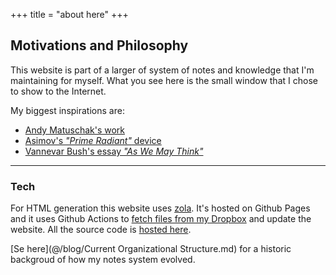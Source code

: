 +++
title = "about here"
+++

## Motivations and Philosophy

This website is part of a larger of system of notes and knowledge that I'm
maintaining for myself. What you see here is the small window that I chose to
show to the Internet.


My biggest inspirations are:

- [Andy Matuschak's work](https://andymatuschak.org/)
- [Asimov's _"Prime Radiant"_ device](https://en.wikipedia.org/wiki/Psychohistory_(fictional)#The_Prime_Radiant)
- [Vannevar Bush's essay _"As We May Think"_ ](https://www.theatlantic.com/magazine/archive/1945/07/as-we-may-think/303881/)



---

### Tech

For HTML generation this website uses [zola](https://github.com/getzola/zola).
It's hosted on Github Pages and it uses Github Actions to [fetch files from my
Dropbox](https://github.com/gbrls/action-dropbox-download) and update the
website. All the source code is [hosted
here](https://github.com/gbrls/gbrls.github.io).



[Se here](@/blog/Current Organizational Structure.md) for a historic backgroud of
how my notes system evolved.
